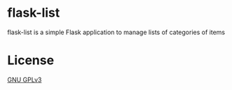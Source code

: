 
# flask-list

flask-list is a simple Flask application to manage lists of categories of items

# License

[GNU GPLv3](LICENSE)
